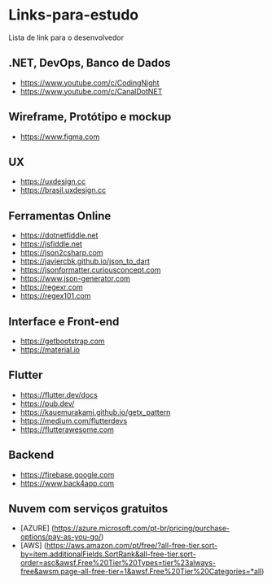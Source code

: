 # Links-para-estudo
Lista de link para o desenvolvedor


## .NET, DevOps, Banco de Dados

* https://www.youtube.com/c/CodingNight
* https://www.youtube.com/c/CanalDotNET

## Wireframe, Protótipo e mockup

* https://www.figma.com

## UX

* https://uxdesign.cc
* https://brasil.uxdesign.cc

## Ferramentas Online

* https://dotnetfiddle.net
* https://jsfiddle.net
* https://json2csharp.com
* https://javiercbk.github.io/json_to_dart
* https://jsonformatter.curiousconcept.com
* https://www.json-generator.com
* https://regexr.com
* https://regex101.com

## Interface e Front-end

* https://getbootstrap.com
* https://material.io

## Flutter

* https://flutter.dev/docs
* https://pub.dev/
* https://kauemurakami.github.io/getx_pattern
* https://medium.com/flutterdevs
* https://flutterawesome.com

## Backend

* https://firebase.google.com
* https://www.back4app.com

## Nuvem com serviços gratuitos
* [AZURE] (https://azure.microsoft.com/pt-br/pricing/purchase-options/pay-as-you-go/)
* [AWS] (https://aws.amazon.com/pt/free/?all-free-tier.sort-by=item.additionalFields.SortRank&all-free-tier.sort-order=asc&awsf.Free%20Tier%20Types=tier%23always-free&awsm.page-all-free-tier=1&awsf.Free%20Tier%20Categories=*all)
